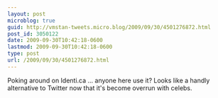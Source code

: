 ```yaml
---
layout: post
microblog: true
guid: http://vmstan-tweets.micro.blog/2009/09/30/4501276872.html
post_id: 3050122
date: 2009-09-30T10:42:18-0600
lastmod: 2009-09-30T10:42:18-0600
type: post
url: /2009/09/30/4501276872.html
---
```

Poking around on Identi.ca ... anyone here use it? Looks like a handly alternative to Twitter now that it's become overrun with celebs.
